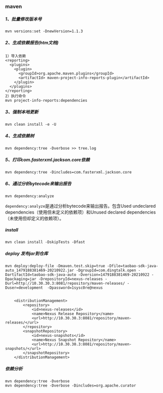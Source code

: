 ### maven

##### 1、批量修改版本号

```
mvn versions:set -DnewVersion=1.1.3
```

##### 2、生成依赖报告(htm文档)

```
1）导入依赖
<reporting>
  <plugins>
    <plugin>
      <groupId>org.apache.maven.plugins</groupId>
      <artifactId> maven-project-info-reports-plugin</artifactId>
    </plugin>
  </plugins>
</reporting>
2）执行命令
mvn project-info-reports:dependencies
```

##### 3、强制本地更新

```
mvn clean install -e -U
```

##### 4、生成依赖树

```
mvn dependency:tree -Dverbose >> tree.log
```

##### 5、打印com.fasterxml.jackson.core依赖

```
mvn dependency:tree -Dincludes=com.fasterxml.jackson.core
```

##### 6、通过分析bytecode来输出报告

```
mvn dependency:analyze
```

`dependency:analyze`是通过分析bytecode来输出报告。包含Used undeclared dependencies（使用但未定义的依赖项）和Unused declared dependencies（未使用但却定义的依赖项）。

##### install

```
mvn clean install -DskipTests -Dfast
```

##### deploy 发布jar到仓库

```
mvn deploy:deploy-file -Dmaven.test.skip=true -Dfile=taobao-sdk-java-auto_1479188381469-20210922.jar -DgroupId=com.dingtalk.open -DartifactId=taobao-sdk-java-auto -Dversion=1479188381469-20210922 -Dpackaging=jar -DrepositoryId=nexus-releases -Durl=http://10.30.30.3:8081/repository/maven-releases/ -Duser=development  -Dpassword=1sysc0re@nexus


    <distributionManagement>
        <repository>
            <id>nexus-releases</id>
            <name>Nexus Release Repository</name>
            <url>http://10.30.30.3:8081/repository/maven-releases/</url>
        </repository>
        <snapshotRepository>
            <id>nexus-snapshots</id>
            <name>Nexus Snapshot Repository</name>
            <url>http://10.30.30.3:8081/repository/maven-snapshots/</url>
        </snapshotRepository>
    </distributionManagement>
```

##### 依赖分析

```
mvn dependency:tree -Dverbose
mvn dependency:tree -Dverbose -Dincludes=org.apache.curator
```

